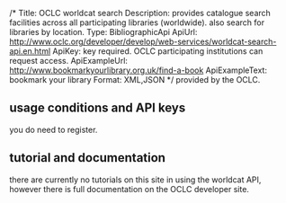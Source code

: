 /*
Title: OCLC worldcat search
Description: provides catalogue search facilities across all participating libraries (worldwide).  also search for libraries by location.
Type: BibliographicApi
ApiUrl: http://www.oclc.org/developer/develop/web-services/worldcat-search-api.en.html
ApiKey: key required. OCLC participating institutions can request access.
ApiExampleUrl: http://www.bookmarkyourlibrary.org.uk/find-a-book
ApiExampleText: bookmark your library
Format: XML,JSON
*/
provided by the OCLC.

## usage conditions and API keys

you do need to register.

## tutorial and documentation

there are currently no tutorials on this site in using the worldcat API, however there is full documentation on the OCLC developer site.